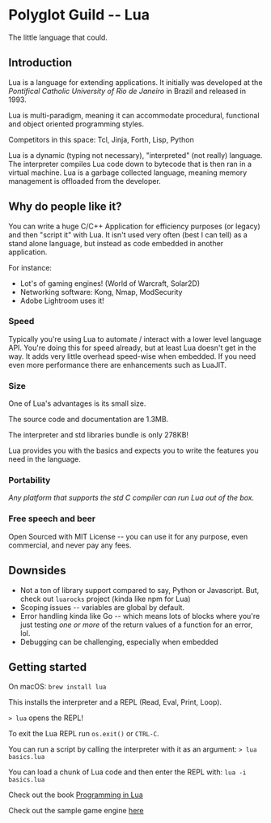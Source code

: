 # Polyglot Guild -- Lua

The little language that could.

## Introduction

Lua is a language for extending applications. It initially was developed at
the _Pontifical Catholic University of Rio de Janeiro_ in Brazil and released in
1993.

Lua is multi-paradigm, meaning it can accommodate procedural, functional and
object oriented programming styles.

Competitors in this space: Tcl, Jinja, Forth, Lisp, Python

Lua is a dynamic (typing not necessary), "interpreted" (not really) language.
The interpreter compiles Lua code down to bytecode that is then ran in a virtual
 machine. Lua is a garbage collected language, meaning memory management is
 offloaded from the developer.

## Why do people like it?

You can write a huge C/C++ Application for efficiency purposes (or legacy) and
then "script it" with Lua. It isn't used very often (best I can tell) as a stand
alone language, but instead as code embedded in another application.

For instance:

- Lot's of gaming engines! (World of Warcraft, Solar2D)
- Networking software: Kong, Nmap, ModSecurity
- Adobe Lightroom uses it!

### Speed

Typically you're using Lua to automate / interact with a lower level language
API. You're doing this for speed already, but at least Lua doesn't get in the
way. It adds very little overhead speed-wise when embedded. If you need even
more performance there are enhancements such as LuaJIT.

### Size

One of Lua's advantages is its small size.

The source code and documentation are 1.3MB.

The interpreter and std libraries bundle is only 278KB!

Lua provides you with the basics and expects you to write the features you need
in the language.

### Portability

_Any platform that supports the std C compiler can run Lua out of the box._

### Free speech and beer

Open Sourced with MIT License -- you can use it for any purpose, even
commercial, and never pay any fees.

## Downsides

- Not a ton of library support compared to say, Python or Javascript. But, check
  out `luarocks` project (kinda like npm for Lua)
- Scoping issues -- variables are global by default.
- Error handling kinda like Go -- which means lots of blocks where you're just
  testing _one or more_ of the return values of a function for an error, lol.
- Debugging can be challenging, especially when embedded

## Getting started

On macOS: `brew install lua`

This installs the interpreter and a REPL (Read, Eval, Print, Loop).

`> lua` opens the REPL!

To exit the Lua REPL run `os.exit()` or `CTRL-C`.

You can run a script by calling the interpreter with it as an argument:
`> lua basics.lua`

You can load a chunk of Lua code and then enter the REPL with:
`lua -i basics.lua`

Check out the  book [Programming in Lua](https://www.lua.org/pil/contents.html)

Check out the sample game engine [here](https://github.com/nathan-gilbert/simple-corona-game)